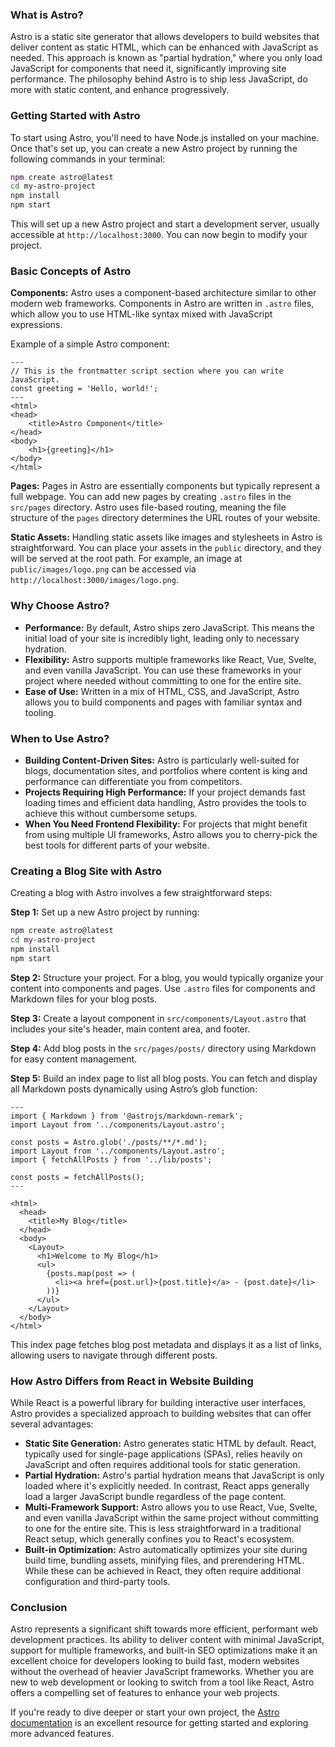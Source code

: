 ### What is Astro?

Astro is a static site generator that allows developers to build websites that deliver content as static HTML, which can be enhanced with JavaScript as needed. This approach is known as "partial hydration," where you only load JavaScript for components that need it, significantly improving site performance. The philosophy behind Astro is to ship less JavaScript, do more with static content, and enhance progressively.

### Getting Started with Astro

To start using Astro, you'll need to have Node.js installed on your machine. Once that's set up, you can create a new Astro project by running the following commands in your terminal:

```bash
npm create astro@latest
cd my-astro-project
npm install
npm start
```

This will set up a new Astro project and start a development server, usually accessible at `http://localhost:3000`. You can now begin to modify your project.

### Basic Concepts of Astro

**Components:** Astro uses a component-based architecture similar to other modern web frameworks. Components in Astro are written in `.astro` files, which allow you to use HTML-like syntax mixed with JavaScript expressions.

Example of a simple Astro component:

```astro
---
// This is the frontmatter script section where you can write JavaScript.
const greeting = 'Hello, world!';
---
<html>
<head>
    <title>Astro Component</title>
</head>
<body>
    <h1>{greeting}</h1>
</body>
</html>
```

**Pages:** Pages in Astro are essentially components but typically represent a full webpage. You can add new pages by creating `.astro` files in the `src/pages` directory. Astro uses file-based routing, meaning the file structure of the `pages` directory determines the URL routes of your website.

**Static Assets:** Handling static assets like images and stylesheets in Astro is straightforward. You can place your assets in the `public` directory, and they will be served at the root path. For example, an image at `public/images/logo.png` can be accessed via `http://localhost:3000/images/logo.png`.

### Why Choose Astro?

- **Performance:** By default, Astro ships zero JavaScript. This means the initial load of your site is incredibly light, leading only to necessary hydration.
- **Flexibility:** Astro supports multiple frameworks like React, Vue, Svelte, and even vanilla JavaScript. You can use these frameworks in your project where needed without committing to one for the entire site.
- **Ease of Use:** Written in a mix of HTML, CSS, and JavaScript, Astro allows you to build components and pages with familiar syntax and tooling.

### When to Use Astro?

- **Building Content-Driven Sites:** Astro is particularly well-suited for blogs, documentation sites, and portfolios where content is king and performance can differentiate you from competitors.
- **Projects Requiring High Performance:** If your project demands fast loading times and efficient data handling, Astro provides the tools to achieve this without cumbersome setups.
- **When You Need Frontend Flexibility:** For projects that might benefit from using multiple UI frameworks, Astro allows you to cherry-pick the best tools for different parts of your website.

### Creating a Blog Site with Astro

Creating a blog with Astro involves a few straightforward steps:

**Step 1:** Set up a new Astro project by running:

```bash
npm create astro@latest
cd my-astro-project
npm install
npm start
```

**Step 2:** Structure your project. For a blog, you would typically organize your content into components and pages. Use `.astro` files for components and Markdown files for your blog posts.

**Step 3:** Create a layout component in `src/components/Layout.astro` that includes your site's header, main content area, and footer.

**Step 4:** Add blog posts in the `src/pages/posts/` directory using Markdown for easy content management.

**Step 5:** Build an index page to list all blog posts. You can fetch and display all Markdown posts dynamically using Astro’s glob function:

```astro
---
import { Markdown } from '@astrojs/markdown-remark';
import Layout from '../components/Layout.astro';

const posts = Astro.glob('./posts/**/*.md');
import Layout from '../components/Layout.astro';
import { fetchAllPosts } from '../lib/posts';

const posts = fetchAllPosts();
---

<html>
  <head>
    <title>My Blog</title>
  </head>
  <body>
    <Layout>
      <h1>Welcome to My Blog</h1>
      <ul>
        {posts.map(post => (
          <li><a href={post.url}>{post.title}</a> - {post.date}</li>
        ))}
      </ul>
    </Layout>
  </body>
</html>
```

This index page fetches blog post metadata and displays it as a list of links, allowing users to navigate through different posts.

### How Astro Differs from React in Website Building

While React is a powerful library for building interactive user interfaces, Astro provides a specialized approach to building websites that can offer several advantages:

- **Static Site Generation:** Astro generates static HTML by default. React, typically used for single-page applications (SPAs), relies heavily on JavaScript and often requires additional tools for static generation.
- **Partial Hydration:** Astro's partial hydration means that JavaScript is only loaded where it's explicitly needed. In contrast, React apps generally load a larger JavaScript bundle regardless of the page content.
- **Multi-Framework Support:** Astro allows you to use React, Vue, Svelte, and even vanilla JavaScript within the same project without committing to one for the entire site. This is less straightforward in a traditional React setup, which generally confines you to React's ecosystem.
- **Built-in Optimization:** Astro automatically optimizes your site during build time, bundling assets, minifying files, and prerendering HTML. While these can be achieved in React, they often require additional configuration and third-party tools.

### Conclusion

Astro represents a significant shift towards more efficient, performant web development practices. Its ability to deliver content with minimal JavaScript, support for multiple frameworks, and built-in SEO optimizations make it an excellent choice for developers looking to build fast, modern websites without the overhead of heavier JavaScript frameworks. Whether you are new to web development or looking to switch from a tool like React, Astro offers a compelling set of features to enhance your web projects.

If you're ready to dive deeper or start your own project, the [Astro documentation](https://docs.astro.build) is an excellent resource for getting started and exploring more advanced features.
